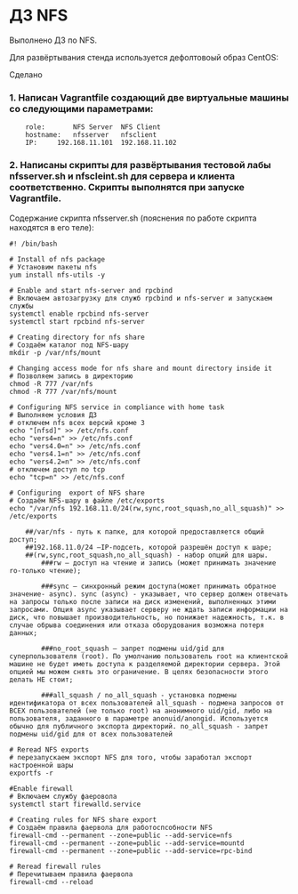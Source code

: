 # ДЗ NFS

Выполнено ДЗ по NFS.

Для развёртывания стенда используется дефолтовоый образ CentOS: 



Сделано

### 1. Напиcан Vagrantfile создающий две виртуальные машины со следующими параметрами:
		role:		NFS Server	NFS Client
		hostname:	nfsserver 	nfsclient
		IP:		192.168.11.101	192.168.11.102

### 2. Написаны скрипты для развёртывания тестовой лабы nfsserver.sh и nfscleint.sh для сервера и клиента соответственно. Скрипты выполнятся при запуске Vagrantfile.

Содержание скрипта nfsserver.sh (пояснения по работе скрипта находятся в его теле):
	
	#! /bin/bash
	
	# Install of nfs package
	# Установим пакеты nfs
	yum install nfs-utils -y

	# Enable and start nfs-server and rpcbind
	# Включаем автозагрузку для служб rpcbind и nfs-server и запускаем службы
	systemctl enable rpcbind nfs-server
	systemctl start rpcbind nfs-server

	# Creating directory for nfs share
	# Создаём каталог под NFS-шару
	mkdir -p /var/nfs/mount

	# Changing access mode for nfs share and mount directory inside it
	# Позволяем запись в директорию
	chmod -R 777 /var/nfs
	chmod -R 777 /var/nfs/mount

	# Configuring NFS service in compliance with home task
	# Выполняем условия ДЗ
	# отключем nfs всех версий кроме 3
	echo "[nfsd]" >> /etc/nfs.conf
	echo "vers4=n" >> /etc/nfs.conf
	echo "vers4.0=n" >> /etc/nfs.conf
	echo "vers4.1=n" >> /etc/nfs.conf
	echo "vers4.2=n" >> /etc/nfs.conf
	# отключем доступ по tcp
	echo "tcp=n" >> /etc/nfs.conf

	# Configuring  export of NFS share
	# Создаём NFS-шару в файле /etc/exports
	echo "/var/nfs 192.168.11.0/24(rw,sync,root_squash,no_all_squash)" >> /etc/exports

		##/var/nfs - путь к папке, для которой предоставляется общий доступ;
		##192.168.11.0/24 –IP-подсеть, которой разрешён доступ к шаре;
		##(rw,sync,root_squash,no_all_squash) - набор опций для шары.
			###rw – доступ на чтение и запись (может принимать значение ro-только чтение);

			###sync – синхронный режим доступа(может принимать обратное значение- async). sync (async) - указывает, что сервер должен отвечать на запросы только после записи на диск изменений, выполненных этими запросами. Опция async указывает серверу не ждать записи информации на диск, что повышает производительность, но понижает надежность, т.к. в случае обрыва соединения или отказа оборудования возможна потеря данных;

			###no_root_squash – запрет подмены uid/gid для суперпользователя (root). По умолчанию пользователь root на клиентской машине не будет иметь доступа к разделяемой директории сервера. Этой опцией мы можем снять это ограничение. В целях безопасности этого делать НЕ стоит;

			###all_squash / no_all_squash - установка подмены идентификатора от всех пользователей all_squash - подмена запросов от ВСЕХ пользователей (не только root) на анонимного uid/gid, либо на пользователя, заданного в параметре anonuid/anongid. Используется обычно для публичного экспорта директорий. no_all_squash - запрет подмены uid/gid для от всех пользователей

	# Reread NFS exports 
	# перезапускаем экспорт NFS для того, чтобы заработал экспорт настроенной шары
	exportfs -r

	#Enable firewall
	# Включаем службу фаеровола
	systemctl start firewalld.service

	# Creating rules for NFS share export
	# Создаём правила фаервола для работоспсобности NFS
	firewall-cmd --permanent --zone=public --add-service=nfs
	firewall-cmd --permanent --zone=public --add-service=mountd
	firewall-cmd --permanent --zone=public --add-service=rpc-bind

	# Reread firewall rules
	# Перечитываем правила фаервола
	firewall-cmd --reload
	

